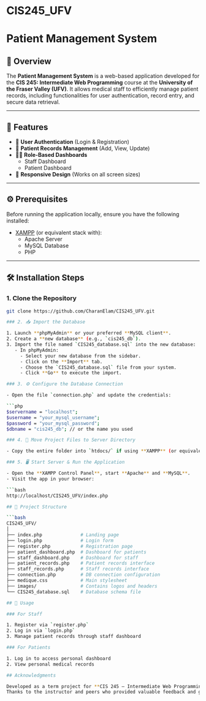 # CIS245_UFV
# Patient Management System

## 📌 Overview

The **Patient Management System** is a web-based application developed for the **CIS 245: Intermediate Web Programming** course at the **University of the Fraser Valley (UFV)**. It allows medical staff to efficiently manage patient records, including functionalities for user authentication, record entry, and secure data retrieval.

---

## 🚀 Features

- 🔐 **User Authentication** (Login & Registration)
- 📝 **Patient Records Management** (Add, View, Update)
- 👨‍⚕️ **Role-Based Dashboards**
  - Staff Dashboard
  - Patient Dashboard
- 📱 **Responsive Design** (Works on all screen sizes)

---

## ⚙️ Prerequisites

Before running the application locally, ensure you have the following installed:

- [XAMPP](https://www.apachefriends.org/index.html) (or equivalent stack with):
  - Apache Server
  - MySQL Database
  - PHP

---

## 🛠️ Installation Steps

### 1. Clone the Repository

```bash
git clone https://github.com/CharanElam/CIS245_UFV.git

### 2. 📥 Import the Database

1. Launch **phpMyAdmin** or your preferred **MySQL client**.
2. Create a **new database** (e.g., `cis245_db`).
3. Import the file named `CIS245_database.sql` into the new database:
   - In phpMyAdmin:
     - Select your new database from the sidebar.
     - Click on the **Import** tab.
     - Choose the `CIS245_database.sql` file from your system.
     - Click **Go** to execute the import.

### 3. ⚙️ Configure the Database Connection

- Open the file `connection.php` and update the credentials:

```php
$servername = "localhost";
$username = "your_mysql_username";
$password = "your_mysql_password";
$dbname = "cis245_db"; // or the name you used

### 4. 📂 Move Project Files to Server Directory

- Copy the entire folder into `htdocs/` if using **XAMPP** (or equivalent web root folder).

### 5. 🖥️ Start Server & Run the Application

- Open the **XAMPP Control Panel**, start **Apache** and **MySQL**.
- Visit the app in your browser:

```bash
http://localhost/CIS245_UFV/index.php

## 📁 Project Structure

```bash
CIS245_UFV/
│
├── index.php              # Landing page
├── login.php              # Login form
├── register.php           # Registration page
├── patient_dashboard.php  # Dashboard for patients
├── staff_dashboard.php    # Dashboard for staff
├── patient_records.php    # Patient records interface
├── staff_records.php      # Staff records interface
├── connection.php         # DB connection configuration
├── medique.css            # Main stylesheet
├── images/                # Contains logos and headers
└── CIS245_database.sql    # Database schema file

## 👥 Usage

### For Staff

1. Register via `register.php`
2. Log in via `login.php`
3. Manage patient records through staff dashboard

### For Patients

1. Log in to access personal dashboard
2. View personal medical records

## Acknowledgments

Developed as a term project for **CIS 245 – Intermediate Web Programming** at the **University of the Fraser Valley**.  
Thanks to the instructor and peers who provided valuable feedback and guidance.
